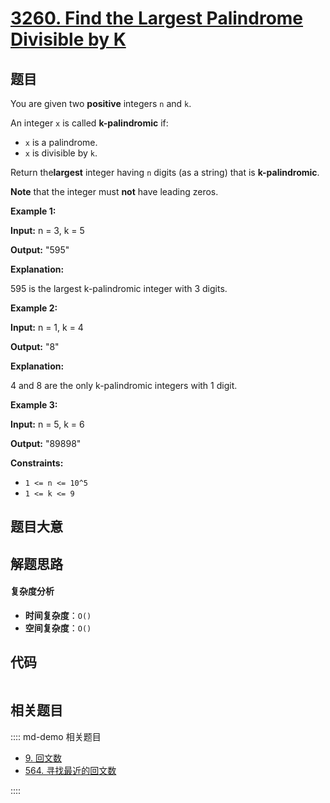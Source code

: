 # [3260. Find the Largest Palindrome Divisible by K](https://leetcode.com/problems/find-the-largest-palindrome-divisible-by-k/)

## 题目

You are given two **positive** integers `n` and `k`.

An integer `x` is called **k-palindromic** if:

- `x` is a palindrome.
- `x` is divisible by `k`.

Return the**largest** integer having `n` digits (as a string) that is
**k-palindromic**.

**Note** that the integer must **not** have leading zeros.

**Example 1:**

**Input:** n = 3, k = 5

**Output:** "595"

**Explanation:**

595 is the largest k-palindromic integer with 3 digits.

**Example 2:**

**Input:** n = 1, k = 4

**Output:** "8"

**Explanation:**

4 and 8 are the only k-palindromic integers with 1 digit.

**Example 3:**

**Input:** n = 5, k = 6

**Output:** "89898"

**Constraints:**

- `1 <= n <= 10^5`
- `1 <= k <= 9`

## 题目大意

## 解题思路

#### 复杂度分析

- **时间复杂度**：`O()`
- **空间复杂度**：`O()`

## 代码

```javascript

```

## 相关题目

:::: md-demo 相关题目

- [9. 回文数](./0009.md)
- [564. 寻找最近的回文数](https://leetcode.com/problems/find-the-closest-palindrome)

::::
